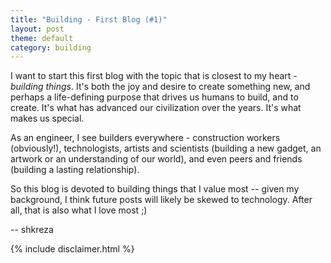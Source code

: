 ```yaml
---
title: "Building - First Blog (#1)"
layout: post
theme: default
category: building
---
```

I want to start this first blog with the topic that is closest to my heart -
*building things*. It's both the joy and desire to create something new, and
perhaps a life-defining purpose that drives us humans to build, and to create.
It's what has advanced our civilization over the years. It's what makes us
special.

As an engineer, I see builders everywhere - construction workers (obviously!),
technologists, artists and scientists (building a new gadget, an artwork or an
understanding of our world), and even peers and friends (building a lasting
relationship).

So this blog is devoted to building things that I value most -- given my
background, I think future posts will likely be skewed to technology. After
all, that is also what I love most ;)

-- shkreza

{% include disclaimer.html %}
